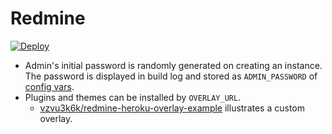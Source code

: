# Redmine

[![Deploy](https://www.herokucdn.com/deploy/button.svg)](https://heroku.com/deploy?template=https://github.com/vzvu3k6k/redmine-heroku)

- Admin's initial password is randomly generated on creating an instance. The password is displayed in build log and stored as `ADMIN_PASSWORD` of [config vars](https://devcenter.heroku.com/articles/config-vars).
- Plugins and themes can be installed by `OVERLAY_URL`.
    - [vzvu3k6k/redmine-heroku-overlay-example](https://github.com/vzvu3k6k/redmine-heroku-overlay-example) illustrates a custom overlay.
